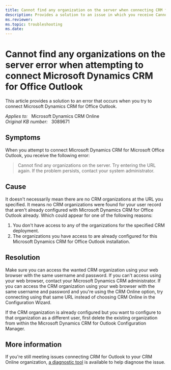 ```yaml
---
title: Cannot find any organization on the server when connecting CRM for Outlook
description: Provides a solution to an issue in which you receive Cannot find any organizations on the server when you try to connect Microsoft Dynamics CRM for Office Outlook.
ms.reviewer: 
ms.topic: troubleshooting
ms.date: 
---
```

# Cannot find any organizations on the server error when attempting to connect Microsoft Dynamics CRM for Office Outlook

This article provides a solution to an error that occurs when you try to connect Microsoft Dynamics CRM for Office Outlook.

_Applies to:_ &nbsp; Microsoft Dynamics CRM Online  
_Original KB number:_ &nbsp; 3089671

## Symptoms

When you attempt to connect Microsoft Dynamics CRM for Microsoft Office Outlook, you receive the following error:

> Cannot find any organizations on the server. Try entering the URL again. If the problem persists, contact your system administrator.

## Cause

It doesn't necessarily mean there are no CRM organizations at the URL you specified. It means no CRM organizations were found for your user record that aren't already configured with Microsoft Dynamics CRM for Office Outlook already. Which could appear for one of the following reasons:

1. You don't have access to any of the organizations for the specified CRM deployment.
2. The organizations you have access to are already configured for this Microsoft Dynamics CRM for Office Outlook installation.

## Resolution

Make sure you can access the wanted CRM organization using your web browser with the same username and password. If you can't access using your web browser, contact your Microsoft Dynamics CRM administrator. If you can access the CRM organization using your web browser with the same username and password and you're using the CRM Online option, try connecting using that same URL instead of choosing CRM Online in the Configuration Wizard.

If the CRM organization is already configured but you want to configure to that organization as a different user, first delete the existing organization from within the Microsoft Dynamics CRM for Outlook Configuration Manager.

## More information

If you're still meeting issues connecting CRM for Outlook to your CRM Online organization, [a diagnostic tool](/office/about-the-microsoft-support-and-recovery-assistant-e90bb691-c2a7-4697-a94f-88836856c72f) is available to help diagnose the issue.
